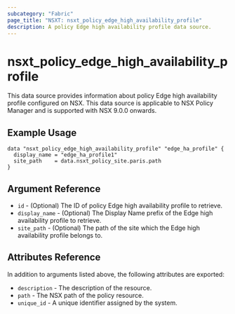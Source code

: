 ```yaml
---
subcategory: "Fabric"
page_title: "NSXT: nsxt_policy_edge_high_availability_profile"
description: A policy Edge high availability profile data source.
---
```


# nsxt_policy_edge_high_availability_profile

This data source provides information about policy Edge high availability profile configured on NSX.
This data source is applicable to NSX Policy Manager and is supported with NSX 9.0.0 onwards.

## Example Usage

```hcl
data "nsxt_policy_edge_high_availability_profile" "edge_ha_profile" {
  display_name = "edge_ha_profile1"
  site_path    = data.nsxt_policy_site.paris.path
}
```

## Argument Reference

* `id` - (Optional) The ID of policy Edge high availability profile to retrieve.
* `display_name` - (Optional) The Display Name prefix of the Edge high availability profile to retrieve.
* `site_path` - (Optional) The path of the site which the Edge high availability profile belongs to.

## Attributes Reference

In addition to arguments listed above, the following attributes are exported:

* `description` - The description of the resource.
* `path` - The NSX path of the policy resource.
* `unique_id` - A unique identifier assigned by the system.
